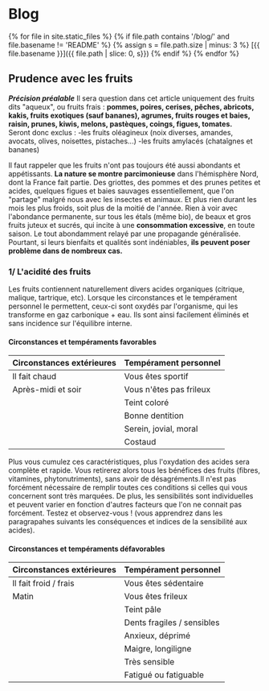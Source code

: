 # Blog

{% for file in site.static_files %}
  {% if file.path contains '/blog/' and file.basename != 'README' %}
    {% assign s = file.path.size | minus: 3 %}
[{{ file.basename }}]({{ file.path | slice: 0, s}})
  {% endif %}
{% endfor %}

## Prudence avec les fruits

***Précision préalable*** 
Il sera question dans cet article uniquement des fruits dits "aqueux", ou fruits frais : 
**pommes, poires, cerises, pêches, abricots, kakis, fruits exotiques (sauf bananes), agrumes, fruits rouges et baies, raisin, prunes, kiwis, melons, pastèques, coings, figues, tomates.**  
Seront donc exclus :
-les fruits oléagineux (noix diverses, amandes, avocats, olives, noisettes, pistaches...)
-les fruits amylacés (chataîgnes et bananes)

Il faut rappeler que les fruits n'ont pas toujours été aussi abondants et appétissants.
**La nature se montre parcimonieuse** dans l'hémisphère Nord, dont la France fait partie.
Des griottes, des pommes et des prunes petites et acides, quelques figues et baies sauvages essentiellement, que l'on "partage" malgré nous avec les insectes et animaux.
Et plus rien durant les mois les plus froids, soit plus de la moitié de l'année.
Rien à voir avec l'abondance permanente, sur tous les étals (même bio), de beaux et gros fruits juteux et sucrés, qui incite à une **consommation excessive**, en toute saison.
Le tout abondamment relayé par une propagande généralisée.
Pourtant, si leurs bienfaits et qualités sont indéniables, **ils peuvent poser problème dans de nombreux cas.**

### 1/ L'acidité des fruits
Les fruits contiennent naturellement divers acides organiques (citrique, malique, tartrique, etc).
Lorsque les circonstances et le tempérament personnel le permettent, ceux-ci sont oxydés par l'organisme, qui les transforme en gaz carbonique + eau.
Ils sont ainsi facilement éliminés et sans incidence sur l'équilibre interne.

#### Circonstances et tempéraments favorables
|Circonstances extérieures |Tempérament personnel  |
|--------------------------|-----------------------|
|Il fait chaud             |Vous êtes sportif      |
|Après-midi et soir        |Vous n'êtes pas frileux|
|                          |Teint coloré           |
|                          |Bonne dentition
|                          |Serein, jovial, moral  |
|                          |Costaud                |

Plus vous cumulez ces caractéristiques, plus l'oxydation des acides sera complète et rapide.
Vous retirerez alors tous les bénéfices des fruits (fibres, vitamines, phytonutriments), sans avoir de désagréments.Il n'est pas forcément nécessaire de remplir toutes ces conditions si celles qui vous concernent sont très marquées.
De plus, les sensibilités sont individuelles et peuvent varier en fonction d'autres facteurs que l'on ne connait pas forcément.
Testez et observez-vous ! (vous apprendrez dans les paragrapahes suivants les conséquences et indices de la sensibilité aux acides).

#### Circonstances et tempéraments défavorables
|Circonstances extérieures |Tempérament personnel  |
|--------------------------|-----------------------|
|Il fait froid / frais     |Vous êtes sédentaire   |
|Matin                     |Vous êtes frileux|
|                          |Teint pâle             |
|                          |Dents fragiles / sensibles|
|                          |Anxieux, déprimé       |
|                          |Maigre, longiligne     |
|                           |Très sensible          |
|                           |Fatigué ou fatiguable  |


                           




